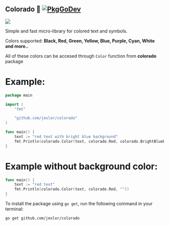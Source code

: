 Colorado 🎨  [![PkgGoDev](https://pkg.go.dev/badge/github.com/jexlor/colorado)](https://pkg.go.dev/github.com/jexlor/colorado)
--------------------------------------------------
<img src="https://i.sstatic.net/sbSCk.png">


Simple and fast micro-library for colored text and symbols.

Colors supported: <strong>Black, Red, Green, Yellow, Blue, Purple, Cyan, White and more..</strong>

All of these colors can be accesed through `Color` function from <strong>colorado</strong> package

<h1>Example:</h1> 

```go
package main

import (
	"fmt"

	"github.com/jexlor/colorado"
)

func main() {
	text := "red text with bright blue background"
	fmt.Println(colorado.Color(text, colorado.Red, colorado.BrightBlueBg))
}

```
<h1>Example without background color:</h1> 

```go
func main() {
	text := "red text"
	fmt.Println(colorado.Color(text, colorado.Red, ""))
}
```

To install the package using `go get`, run the following command in your terminal:

```bash
go get github.com/jexlor/colorado
```
